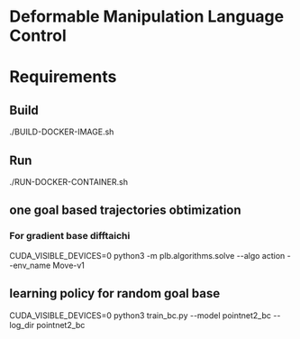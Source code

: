# Deformable Manipulation Language Control

# Requirements  
## Build
./BUILD-DOCKER-IMAGE.sh  
## Run
./RUN-DOCKER-CONTAINER.sh

## one goal based trajectories obtimization
### For gradient base difftaichi  
CUDA_VISIBLE_DEVICES=0 python3 -m plb.algorithms.solve --algo action --env_name Move-v1

## learning policy for random goal base
CUDA_VISIBLE_DEVICES=0 python3 train_bc.py --model pointnet2_bc --log_dir pointnet2_bc

